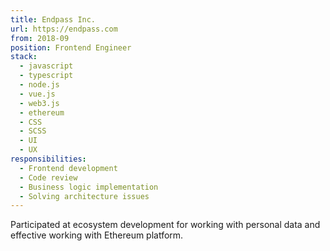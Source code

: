 ```yaml
---
title: Endpass Inc.
url: https://endpass.com
from: 2018-09
position: Frontend Engineer
stack:
  - javascript
  - typescript
  - node.js
  - vue.js
  - web3.js
  - ethereum
  - CSS
  - SCSS
  - UI
  - UX
responsibilities:
  - Frontend development
  - Code review
  - Business logic implementation
  - Solving architecture issues
---
```


Participated at ecosystem development for working with personal data and effective
working with Ethereum platform.
